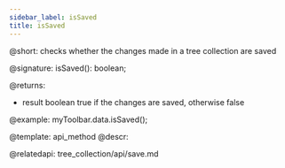 ```yaml
---
sidebar_label: isSaved
title: isSaved
---          
```


@short: checks whether the changes made in a tree collection are saved

@signature: isSaved(): boolean;

@returns:
- result		boolean				true if the changes are saved, otherwise false

@example:
myToolbar.data.isSaved();

@template:	api_method
@descr:

@relatedapi: tree_collection/api/save.md